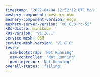 ```yaml
---
timestamp: '2022-04-04 12:52:12 UTC Mon'
meshery-component: meshery-osm
meshery-component-version: edge
meshery-server-version: 'v0.6.0-rc-5i'
k8s-distro: minikube
k8s-version: 'v1.20.1'
service-mesh: OSM
service-mesh-version: 'v1.0.0'
tests:
  osm-bootstrap: 'Not Running'
  osm-controller: 'Not Running'
  osm-injector: 'Not Running'
overall-status: 'failing'
---
```

